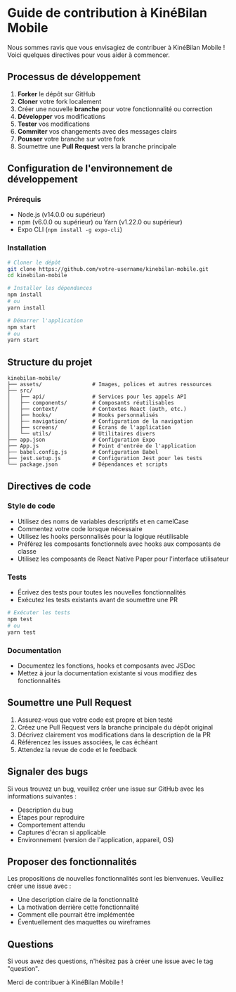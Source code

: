 # Guide de contribution à KinéBilan Mobile

Nous sommes ravis que vous envisagiez de contribuer à KinéBilan Mobile ! Voici quelques directives pour vous aider à commencer.

## Processus de développement

1. **Forker** le dépôt sur GitHub
2. **Cloner** votre fork localement
3. Créer une nouvelle **branche** pour votre fonctionnalité ou correction
4. **Développer** vos modifications
5. **Tester** vos modifications
6. **Commiter** vos changements avec des messages clairs
7. **Pousser** votre branche sur votre fork
8. Soumettre une **Pull Request** vers la branche principale

## Configuration de l'environnement de développement

### Prérequis

- Node.js (v14.0.0 ou supérieur)
- npm (v6.0.0 ou supérieur) ou Yarn (v1.22.0 ou supérieur)
- Expo CLI (`npm install -g expo-cli`)

### Installation

```bash
# Cloner le dépôt
git clone https://github.com/votre-username/kinebilan-mobile.git
cd kinebilan-mobile

# Installer les dépendances
npm install
# ou
yarn install

# Démarrer l'application
npm start
# ou
yarn start
```

## Structure du projet

```
kinebilan-mobile/
├── assets/                # Images, polices et autres ressources
├── src/
│   ├── api/               # Services pour les appels API
│   ├── components/        # Composants réutilisables
│   ├── context/           # Contextes React (auth, etc.)
│   ├── hooks/             # Hooks personnalisés
│   ├── navigation/        # Configuration de la navigation
│   ├── screens/           # Écrans de l'application
│   └── utils/             # Utilitaires divers
├── app.json               # Configuration Expo
├── App.js                 # Point d'entrée de l'application
├── babel.config.js        # Configuration Babel
├── jest.setup.js          # Configuration Jest pour les tests
└── package.json           # Dépendances et scripts
```

## Directives de code

### Style de code

- Utilisez des noms de variables descriptifs et en camelCase
- Commentez votre code lorsque nécessaire
- Utilisez les hooks personnalisés pour la logique réutilisable
- Préférez les composants fonctionnels avec hooks aux composants de classe
- Utilisez les composants de React Native Paper pour l'interface utilisateur

### Tests

- Écrivez des tests pour toutes les nouvelles fonctionnalités
- Exécutez les tests existants avant de soumettre une PR

```bash
# Exécuter les tests
npm test
# ou
yarn test
```

### Documentation

- Documentez les fonctions, hooks et composants avec JSDoc
- Mettez à jour la documentation existante si vous modifiez des fonctionnalités

## Soumettre une Pull Request

1. Assurez-vous que votre code est propre et bien testé
2. Créez une Pull Request vers la branche principale du dépôt original
3. Décrivez clairement vos modifications dans la description de la PR
4. Référencez les issues associées, le cas échéant
5. Attendez la revue de code et le feedback

## Signaler des bugs

Si vous trouvez un bug, veuillez créer une issue sur GitHub avec les informations suivantes :

- Description du bug
- Étapes pour reproduire
- Comportement attendu
- Captures d'écran si applicable
- Environnement (version de l'application, appareil, OS)

## Proposer des fonctionnalités

Les propositions de nouvelles fonctionnalités sont les bienvenues. Veuillez créer une issue avec :

- Une description claire de la fonctionnalité
- La motivation derrière cette fonctionnalité
- Comment elle pourrait être implémentée
- Éventuellement des maquettes ou wireframes

## Questions

Si vous avez des questions, n'hésitez pas à créer une issue avec le tag "question".

Merci de contribuer à KinéBilan Mobile !